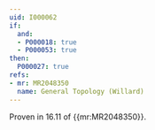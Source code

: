 ```yaml
---
uid: I000062
if:
  and:
  - P000018: true
  - P000053: true
then:
  P000027: true
refs:
- mr: MR2048350
  name: General Topology (Willard)
---
```


Proven in 16.11 of {{mr:MR2048350}}.
